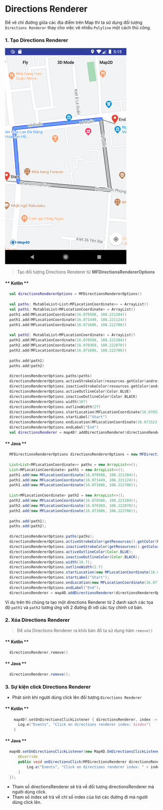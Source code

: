 # Directions Renderer

Để vẽ chỉ đường giữa các địa điểm trên Map thì ta sử dụng đối tượng `Directions Renderer` thay cho việc vẽ nhiều `Polyline` một cách thủ công.

### 1. Tạo Directions Renderer

![Directions Renderer](../../resources/7-directions-renderer.png)

> Tạo đối tượng Directions Renderer từ **MFDirectionsRendererOptions**


<!-- tabs:start -->
#### ** Kotlin **
```kotlin
  val directionsRendererOptions = MFDirectionsRendererOptions()
  
  val paths: MutableList<List<MFLocationCoordinate>> = ArrayList()
  val path1: MutableList<MFLocationCoordinate> = ArrayList()
  path1.add(MFLocationCoordinate(16.070508, 108.221204))
  path1.add(MFLocationCoordinate(16.071449, 108.221124))
  path1.add(MFLocationCoordinate(16.071606, 108.222706))

  val path2: MutableList<MFLocationCoordinate> = ArrayList()
  path2.add(MFLocationCoordinate(16.070508, 108.221204))
  path2.add(MFLocationCoordinate(16.070369, 108.222870))
  path2.add(MFLocationCoordinate(16.071606, 108.222706))

  paths.add(path1)
  paths.add(path2)

  directionsRendererOptions.paths(paths)
  directionsRendererOptions.activeStrokeColor(resources.getColor(android.R.color.colorActiveStroke))
  directionsRendererOptions.inactiveStrokeColor(resources.getColor(android.R.color.colorInactiveStroke))
  directionsRendererOptions.activeOutlineColor(Color.BLUE)
  directionsRendererOptions.inactiveOutlineColor(Color.BLACK)
  directionsRendererOptions.width(10f)
  directionsRendererOptions.outlineWidth(2f)
  directionsRendererOptions.startLocation(MFLocationCoordinate(16.070526, 108.220990))
  directionsRendererOptions.startLabel("Start")
  directionsRendererOptions.endLocation(MFLocationCoordinate(16.071523, 108.222960))
  directionsRendererOptions.endLabel("End")
  val directionsRenderer = map4D?.addDirectionsRenderer(directionsRendererOptions)
```

#### ** Java **
```java
  MFDirectionsRendererOptions directionsRendererOptions = new MFDirectionsRendererOptions();
  
  List<List<MFLocationCoordinate>> paths = new ArrayList<>();
  List<MFLocationCoordinate> path1 = new ArrayList<>();
  path1.add(new MFLocationCoordinate(16.070508, 108.221204));
  path1.add(new MFLocationCoordinate(16.071449, 108.221124));
  path1.add(new MFLocationCoordinate(16.071606, 108.222706));

  List<MFLocationCoordinate> path2 = new ArrayList<>();
  path2.add(new MFLocationCoordinate(16.070508, 108.221204));
  path2.add(new MFLocationCoordinate(16.070369, 108.222870));
  path2.add(new MFLocationCoordinate(16.071606, 108.222706));

  paths.add(path1);
  paths.add(path2);

  directionsRendererOptions.paths(paths);
  directionsRendererOptions.activeStrokeColor(getResources().getColor(R.color.colorActiveStroke));
  directionsRendererOptions.inactiveStrokeColor(getResources().getColor(R.color.colorInactiveStroke));
  directionsRendererOptions.activeOutlineColor(Color.BLUE);
  directionsRendererOptions.inactiveOutlineColor(Color.BLACK);
  directionsRendererOptions.width(10.f);
  directionsRendererOptions.outlineWidth(2.f)
  directionsRendererOptions.startLocation(new MFLocationCoordinate(16.070526, 108.220990));
  directionsRendererOptions.startLabel("Start");
  directionsRendererOptions.endLocation(new MFLocationCoordinate(16.071523, 108.222960));
  directionsRendererOptions.endLabel("End");
  directionsRenderer = map4D.addDirectionsRenderer(directionsRendererOptions);
```
<!-- tabs:end -->

Ví dụ trên thì chúng ta tạo một directions Renderer từ 2 danh sách các tọa độ `path1` và `path2` tương ứng với 2 đường đi
với các tùy chỉnh cơ bản.


### 2. Xóa Directions Renderer

> Để xóa Directions Renderer ra khỏi bản đồ ta sử dụng hàm `remove()`

<!-- tabs:start -->
#### ** Kotlin **
```kotlin
  directionsRenderer.remove()
```
#### ** Java **
```java
  directionsRenderer.remove();
```
<!-- tabs:end -->

### 3. Sự kiện click Directions Renderer

- Phát sinh khi người dùng click lên đối tượng `Directions Renderer`

<!-- tabs:start -->

#### ** Kotlin **
```kotlin
    map4D?.setOnDirectionsClickListener { directionsRenderer, index ->
      Log.e("Events", "Click on directions renderer index: $index")
    }
```
#### ** Java **
```java
  map4D.setOnDirectionsClickListener(new Map4D.OnDirectionsClickListener() {
      @Override
      public void onDirectionsClick(MFDirectionsRenderer directionsRenderer, int index) {
          Log.e("Events", "Click on directions renderer index: " + index);
      }
  });
```
<!-- tabs:end -->
* Tham số directionsRenderer sẽ trả về đối tượng directionsRenderer mà người dùng click.
* Tham số index sẽ trả về chỉ số index của list các đường đi mà người dùng click lên.

